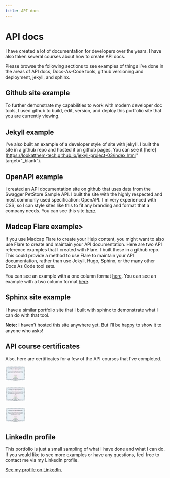 ```yaml
---
title: API docs
---
```


# API docs

I have created a lot of documentation for developers over the years. I have also taken several courses about how to create API docs.	

Please browse the following sections to see examples of things I’ve done in the areas of API docs, Docs-As-Code tools, github versioning and deployment, jekyll, and sphinx.

## Github site example

To further demonstrate my capabilities to work with modern developer doc tools, I used github to build, edit, version, and deploy this portfolio site that you are currently viewing.						



## Jekyll example

I've also built an example of a developer style of site with jekyll. I built the site in a github repo and hosted it on github pages. You can see it [here](https://lookatthem-tech.github.io/jekyll-project-03/index.html" target="_blank").

## OpenAPI example


I created an API documentation site on github that uses data from the Swagger PetStore Sample API. I built the site with the highly respected and most commonly used specification: OpenAPI. I'm very experienced with CSS, so I can style sites like this to fit any branding and format that a company needs. You can see this site <a href="https://lookatthem-tech.github.io/PetStoreOpenAPI/#/" target="_blank">here</a>.


## Madcap Flare example>


If you use Madcap Flare to create your Help content, you might want to also use Flare to create and maintain your API documentation. Here are two API reference examples that I created with Flare. I built these in a github repo. This could provide a method to use Flare to maintain your API documentation, rather than  use Jekyll, Hugo, Sphinx, or the many other Docs As Code tool sets.

You can see an example with a one column format <a href="https://lookatthem-tech.github.io/ApiDocsInFlare/Output/ryan_/HTML5/Content/RRApiReference1Col.htm" target="_blank">here</a>.
You can see an example with a two column format <a href="https://lookatthem-tech.github.io/ApiDocsInFlare/Output/ryan_/HTML5/Content/RRApiReference3Col.htm" target="_blank">here</a>.




## Sphinx site example

I have a similar portfolio site that I built with sphinx to demonstrate what I can do with that tool.

<div class="note"></i> <b>Note:</b> I haven’t hosted this site anywhere yet. But I’ll be happy to show it to anyone who asks!</div>

## API course certificates

Also, here are certificates for a few of the API courses that I’ve completed.

<a class="MCPopupThumbnailLink MCPopupThumbnailPopup" href="APICert001.jpg"><img class="MCPopupThumbnail img imgthumbnail" data-mc-width="800" data-mc-height="597" src="APICert001_thumb_0_48.jpg" tabindex="" /></a>

<a class="MCPopupThumbnailLink MCPopupThumbnailPopup" href="APICert002.jpg"><img class="MCPopupThumbnail img imgthumbnail" data-mc-width="800" data-mc-height="597" src="APICert002_thumb_0_48.jpg" tabindex="" /></a>

<a class="MCPopupThumbnailLink MCPopupThumbnailPopup" href="APICert003.jpg"><img class="MCPopupThumbnail img imgthumbnail" data-mc-width="800" data-mc-height="597" src="APICert003_thumb_0_48.jpg" tabindex="" /></a>



## LinkedIn profile

This portfolio is just a small sampling of what I have done and what I can do. If you would like to see more examples or have any questions, feel free to contact me via my LinkedIn profile.					    

<a href="https://www.linkedin.com/in/ryan-rader-43042910/" target="_blank">See my profile on LinkedIn.</a>						


